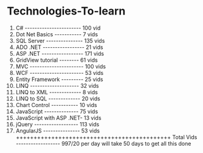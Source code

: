 # Technologies-To-learn
1. C# ----------------------- 100 vid
2. Dot Net Basics ----------- 7 vids
3. SQL Server --------------- 135 vids
4. ADO .NET ----------------- 21 vids
5. ASP .NET ----------------- 171 vids
6. GridView tutorial -------- 61 vids
7. MVC ---------------------- 100 vids
8. WCF ---------------------- 53 vids
9. Entity Framework --------- 25 vids
10. LINQ -------------------- 32 vids
11. LINQ to XML ------------- 8 vids
12. LINQ to SQL ------------- 20 vids
13. Chart Control ----------- 10 vids
14. JavaScript -------------- 75 vids
15. JavaScript with ASP .NET- 13 vids
16. jQuery ------------------ 113 vids
17. AngularJS --------------- 53 vids
++++++++++++++++++++++++++++++++++++++++++++
Total Vids ------------------ 997/20 per day will take 50 days to get all this done
